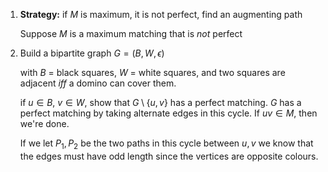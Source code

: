 1. __Strategy:__ if $M$ is maximum, it is not perfect, find an augmenting path

   Suppose $M$ is a maximum matching that is _not_ perfect

2. Build a bipartite graph $G = (B, W, \epsilon)$

   with $B$ = black squares, $W$ = white squares, and two squares are adjacent _iff_ a domino can cover them.

   if $u \in B$, $v \in W$, show that $G \setminus \{u, v\}$ has a perfect matching. $G$ has a perfect matching by taking alternate edges in this cycle. If $uv \in M$, then we're done.

   If we let $P_1, P_2$ be the two paths in this cycle between $u,v$ we know that the edges must have odd length since the vertices are opposite colours. 